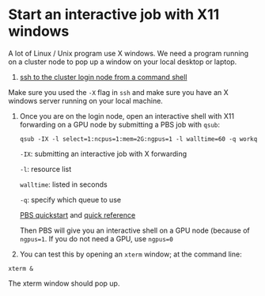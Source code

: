 # Start an interactive job with X11 windows

A lot of Linux / Unix program use X windows. We need a program running
on a cluster node to pop up a window on your local desktop or laptop.

1. [ssh to the cluster login node from a command shell](https://github.com/Duke-NUS-HPC/docs/blob/main/ssh-with-keypairs.md)

Make sure you used the `-X` flag in `ssh` and make sure you have
an X windows server running on your local machine.


1. Once you are on the login node, open an interactive shell with X11 forwarding on a GPU node by submitting a PBS job with `qsub`:

     `qsub -IX -l select=1:ncpus=1:mem=2G:ngpus=1 -l walltime=60 -q workq`

     `-IX`: submitting an interactive job with X forwarding

     `-l`: resource list

     `walltime`: listed in seconds

     `-q`: specify which queue to use

     [PBS quickstart](https://help.nscc.sg/pbspro-quickstartguide/) and [quick reference](https://help.nscc.sg/wp-content/uploads/2016/08/PBS_Professional_Quick_Reference.pdf)

    Then PBS will give you an interactive shell on a GPU node (because of `ngpus=1`. If you do not need a GPU, use `ngpus=0`

1. You can test this by opening an `xterm` window; at the command line:

`xterm &`

The xterm window should pop up.
